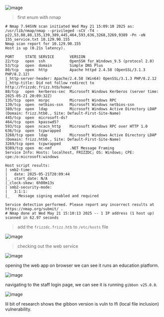 ![image](https://github.com/user-attachments/assets/b18d55ca-14a8-490a-97e6-2e9231fc8eb8)

> first enum with nmap

```shell
# Nmap 7.94SVN scan initiated Wed May 21 15:09:10 2025 as: /usr/lib/nmap/nmap --privileged -sCV -T4 -p22,53,80,88,135,139,389,445,464,593,636,3268,3269,9389 -Pn -oN 155_service.txt 10.129.90.155
Nmap scan report for 10.129.90.155
Host is up (0.21s latency).

PORT     STATE SERVICE       VERSION
22/tcp   open  ssh           OpenSSH for_Windows_9.5 (protocol 2.0)
53/tcp   open  domain        Simple DNS Plus
80/tcp   open  http          Apache httpd 2.4.58 (OpenSSL/3.1.3 PHP/8.2.12)
|_http-server-header: Apache/2.4.58 (Win64) OpenSSL/3.1.3 PHP/8.2.12
|_http-title: Did not follow redirect to http://frizzdc.frizz.htb/home/
88/tcp   open  kerberos-sec  Microsoft Windows Kerberos (server time: 2025-05-21 20:09:32Z)
135/tcp  open  msrpc         Microsoft Windows RPC
139/tcp  open  netbios-ssn   Microsoft Windows netbios-ssn
389/tcp  open  ldap          Microsoft Windows Active Directory LDAP (Domain: frizz.htb0., Site: Default-First-Site-Name)
445/tcp  open  microsoft-ds?
464/tcp  open  kpasswd5?
593/tcp  open  ncacn_http    Microsoft Windows RPC over HTTP 1.0
636/tcp  open  tcpwrapped
3268/tcp open  ldap          Microsoft Windows Active Directory LDAP (Domain: frizz.htb0., Site: Default-First-Site-Name)
3269/tcp open  tcpwrapped
9389/tcp open  mc-nmf        .NET Message Framing
Service Info: Hosts: localhost, FRIZZDC; OS: Windows; CPE: cpe:/o:microsoft:windows

Host script results:
| smb2-time: 
|   date: 2025-05-21T20:09:44
|_  start_date: N/A
|_clock-skew: 6h00m13s
| smb2-security-mode: 
|   3:1:1: 
|_    Message signing enabled and required

Service detection performed. Please report any incorrect results at https://nmap.org/submit/ .
# Nmap done at Wed May 21 15:10:13 2025 -- 1 IP address (1 host up) scanned in 62.97 seconds
```

> add the `frizzdc.frizz.htb` to `/etc/hosts` file

![image](https://github.com/user-attachments/assets/414ff2af-a7ae-4950-8c1f-fc7cf91d8c99)

> checking out the web service

![image](https://github.com/user-attachments/assets/4cefd179-0489-4ae0-be5c-ca4608ff3c5f)

opening the web app on browser we can see it runs an education platform. 

![image](https://github.com/user-attachments/assets/1757a8cc-aa0f-47e6-b707-3de0ada637b7)

navigating to the staff login page, we can see it is running `gibbon v25.0.0`. 

![image](https://github.com/user-attachments/assets/6b364863-e852-4c9e-b877-091e7b60b996)

lil bit of research shows the gibbon version is vuln to lfi (local file inclusion) vulnerability.


